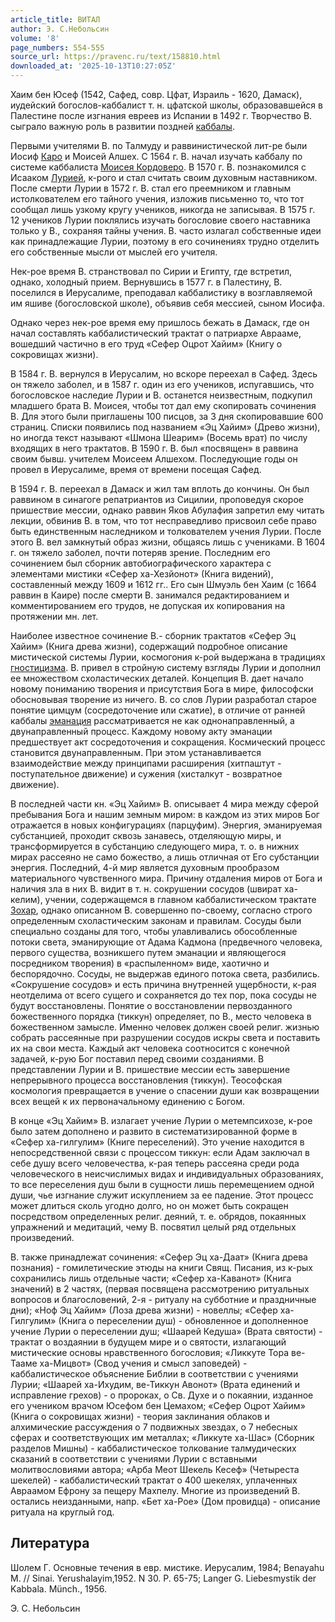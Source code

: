 ```yaml
---
article_title: ВИТАЛ
author: Э. С.Небольсин
volume: '8'
page_numbers: 554-555
source_url: https://pravenc.ru/text/158810.html
downloaded_at: '2025-10-13T10:27:05Z'
---
```


Хаим бен Юсеф (1542, Cафед, совр. Цфат, Израиль - 1620, Дамаск), иудейский богослов-каббалист т. н. цфатской школы, образовавшейся в Палестине после изгнания евреев из Испании в 1492 г. Творчество В. сыграло важную роль в развитии поздней [каббалы](https://pravenc.ru/text/каббалы.html).

Первыми учителями В. по Талмуду и раввинистической лит-ре были Иосиф [Каро](https://pravenc.ru/text/Каро.html) и Моисей Алшех. С 1564 г. В. начал изучать каббалу по системе каббалиста [Моисея Кордоверо](<https://pravenc.ru/text/Моисея Кордоверо.html>). В 1570 г. В. познакомился с Исааком [Лурией](https://pravenc.ru/text/Лурией.html), к-рого и стал считать своим духовным наставником. После смерти Лурии в 1572 г. В. стал его преемником и главным истолкователем его тайного учения, изложив письменно то, что тот сообщал лишь узкому кругу учеников, никогда не записывая. В 1575 г. 12 учеников Лурии поклялись изучать богословие своего наставника только у В., сохраняя тайны учения. В. часто излагал собственные идеи как принадлежащие Лурии, поэтому в его сочинениях трудно отделить его собственные мысли от мыслей его учителя.

Нек-рое время В. странствовал по Сирии и Египту, где встретил, однако, холодный прием. Вернувшись в 1577 г. в Палестину, В. поселился в Иерусалиме, преподавал каббалистику в возглавляемой им яшиве (богословской школе), объявив себя мессией, сыном Иосифа.

Однако через нек-рое время ему пришлось бежать в Дамаск, где он начал составлять каббалистический трактат о патриархе Аврааме, вошедший частично в его труд «Сефер Оцрот Хайим» (Книгу о сокровищах жизни).

В 1584 г. В. вернулся в Иерусалим, но вскоре переехал в Сафед. Здесь он тяжело заболел, и в 1587 г. один из его учеников, испугавшись, что богословское наследие Лурии и В. останется неизвестным, подкупил младшего брата В. Моисея, чтобы тот дал ему скопировать сочинения В. Для этого были приглашены 100 писцов, за 3 дня скопировавшие 600 страниц. Списки появились под названием «Эц Хайим» (Древо жизни), но иногда текст называют «Шмона Шеарим» (Восемь врат) по числу входящих в него трактатов. В 1590 г. В. был «посвящен» в раввина своим бывш. учителем Моисеем Алшехом. Последующие годы он провел в Иерусалиме, время от времени посещая Сафед.

В 1594 г. В. переехал в Дамаск и жил там вплоть до кончины. Он был раввином в синагоге репатриантов из Сицилии, проповедуя скорое пришествие мессии, однако раввин Яков Абулафия запретил ему читать лекции, обвинив В. в том, что тот несправедливо присвоил себе право быть единственным наследником и толкователем учения Лурии. После этого В. вел замкнутый образ жизни, общаясь лишь с учениками. В 1604 г. он тяжело заболел, почти потеряв зрение. Последним его сочинением был сборник автобиографического характера с элементами мистики «Сефер ха-Хезйонот» (Книга видений), составленный между 1609 и 1612 гг.. Его сын Шмуэль бен Хаим (с 1664 раввин в Каире) после смерти В. занимался редактированием и комментированием его трудов, не допуская их копирования на протяжении мн. лет.

Наиболее известное сочинение В.- сборник трактатов «Сефер Эц Хайим» (Книга древа жизни), содержащий подробное описание мистической системы Лурии, космогония к-рой выдержана в традициях [гностицизма](https://pravenc.ru/text/гностицизма.html). В. привел в стройную систему взгляды Лурии и дополнил ее множеством схоластических деталей. Концепция В. дает начало новому пониманию творения и присутствия Бога в мире, философски обосновывая творение из ничего. В. со слов Лурии разработал старое понятие цимцум (сосредоточение или сжатие), в отличие от ранней каббалы [эманация](https://pravenc.ru/text/эманация.html) рассматривается не как однонаправленный, а двунаправленный процесс. Каждому новому акту эманации предшествует акт сосредоточения и сокращения. Космический процесс становится двунаправленным. При этом устанавливается взаимодействие между принципами расширения (хитпаштут - поступательное движение) и сужения (хисталкут - возвратное движение).

В последней части кн. «Эц Хайим» В. описывает 4 мира между сферой пребывания Бога и нашим земным миром: в каждом из этих миров Бог отражается в новых конфигурациях (парцуфим). Энергия, эманируемая субстанцией, проходит сквозь занавесь, отделяющую миры, и трансформируется в субстанцию следующего мира, т. о. в нижних мирах рассеяно не само божество, а лишь отличная от Его субстанции энергия. Последний, 4-й мир является духовным прообразом материального чувственного мира. Причину отдаления миров от Бога и наличия зла в них В. видит в т. н. сокрушении сосудов (швират ха-келим), учении, содержащемся в главном каббалистическом трактате [Зохар](https://pravenc.ru/text/Зохар.html), однако описанном В. совершенно по-своему, согласно строго определенным схоластическим законам и правилам. Сосуды были специально созданы для того, чтобы улавливались обособленные потоки света, эманирующие от Адама Кадмона (предвечного человека, первого существа, возникшего путем эманации и являющегося посредником творения) в «распыленном» виде, хаотично и беспорядочно. Сосуды, не выдержав единого потока света, разбились. «Сокрушение сосудов» и есть причина внутренней ущербности, к-рая неотделима от всего сущего и сохраняется до тех пор, пока сосуды не будут восстановлены. Понятие о восстановлении первозданного божественного порядка (тиккун) определяет, по В., место человека в божественном замысле. Именно человек должен своей религ. жизнью собрать рассеянные при разрушении сосудов искры света и поставить их на свои места. Каждый акт человека соотносится с конечной задачей, к-рую Бог поставил перед своими созданиями. В представлении Лурии и В. пришествие мессии есть завершение непрерывного процесса восстановления (тиккун). Теософская космология превращается в учение о спасении души как возвращении всех вещей к их первоначальному единению с Богом.

В конце «Эц Хайим» В. излагает учение Лурии о метемпсихозе, к-рое было затем дополнено и развито в систематизированной форме в «Сефер ха-гилгулим» (Книге переселений). Это учение находится в непосредственной связи с процессом тиккун: если Адам заключал в себе душу всего человечества, к-рая теперь рассеяна среди рода человеческого в неисчислимых видах и индивидуальных образованиях, то все переселения душ были в сущности лишь перемещением одной души, чье изгнание служит искуплением за ее падение. Этот процесс может длиться сколь угодно долго, но он может быть сокращен посредством определенных религ. деяний, т. е. обрядов, покаянных упражнений и медитаций, чему В. посвятил целый ряд отдельных произведений.

В. также принадлежат сочинения: «Сефер Эц ха-Даат» (Книга древа познания) - гомилетические этюды на книги Свящ. Писания, из к-рых сохранились лишь отдельные части; «Сефер ха-Каванот» (Книга значений) в 2 частях, (первая посвящена рассмотрению ритуальных вопросов и благословений, 2-я - ритуалу на субботние и праздничные дни); «Ноф Эц Хайим» (Лоза древа жизни) - новеллы; «Сефер ха-Гилгулим» (Книга о переселении душ) - обновленное и дополненное учение Лурии о переселении душ; «Шаарей Кедуша» (Врата святости) - трактат о воздаянии в будущем мире и о святости, излагающий мистические основы нравственного богословия; «Ликкуте Тора ве-Тааме ха-Мицвот» (Свод учения и смысл заповедей) - каббалистическое объяснение Библии в соответствии с учениями Лурии; «Шаарей ха-Ихудим, ве-Тиккун Авонот» (Врата единений и исправление грехов) - о пророках, о Св. Духе и о покаянии, изданное его учеником врачом Юсефом бен Цемахом; «Сефер Оцрот Хайим» (Книга о сокровищах жизни) - теория заклинания облаков и алхимические рассуждения о 7 подвижных звездах, о 7 небесных сферах и соответствующих им металлах; «Ликкуте ха-Шас» (Сборник разделов Мишны) - каббалистическое толкование талмудических сказаний в соответствии с учениями Лурии с вставными молитвословиями автора; «Арба Меот Шекель Кесеф» (Четыреста шекелей) - каббалистический трактат о 400 шекелях, уплаченных Авраамом Ефрону за пещеру Махпелу. Многие из произведений В. остались неизданными, напр. «Бет ха-Рое» (Дом провидца) - описание ритуала на круглый год.

## Литература

Шолем Г. Основные течения в евр. мистике. Иерусалим, 1984; Веnayahu M. // Sinai. Yerushalayim,1952. N 30. P. 65-75; Langer G. Liebesmystik der Kabbala. Münch., 1956.

Э. С.  Небольсин
